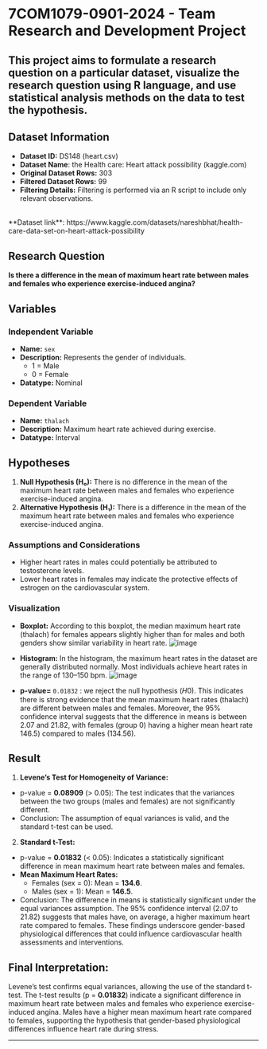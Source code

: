# 7COM1079-0901-2024 - Team Research and Development Project
## This project aims to formulate a research question on a particular dataset, visualize the research question using R language, and use statistical analysis methods on the data to test the hypothesis.


## Dataset Information

- **Dataset ID:** DS148 (heart.csv)
- **Dataset Name**: the Health care: Heart attack possibility (kaggle.com)
- **Original Dataset Rows:** 303
- **Filtered Dataset Rows:** 99
- **Filtering Details:** Filtering is performed via an R script to include only relevant observations.

<br />
**Dataset link**: https://www.kaggle.com/datasets/nareshbhat/health-care-data-set-on-heart-attack-possibility 
<br />

## Research Question

**Is there a difference in the mean of maximum heart rate between males and females who experience exercise-induced angina?**

## Variables

### Independent Variable
- **Name:** `sex`
- **Description:** Represents the gender of individuals.
  - 1 = Male
  - 0 = Female
- **Datatype:** Nominal

### Dependent Variable
- **Name:** `thalach`
- **Description:** Maximum heart rate achieved during exercise.
- **Datatype:** Interval

## Hypotheses

1. **Null Hypothesis (H₀):** There is no difference in the mean of the maximum heart rate between males and females who experience exercise-induced angina.
2. **Alternative Hypothesis (H₁):** There is a difference in the mean of the maximum heart rate between males and females who experience exercise-induced angina.

### Assumptions and Considerations
- Higher heart rates in males could potentially be attributed to testosterone levels.
- Lower heart rates in females may indicate the protective effects of estrogen on the cardiovascular system.

### Visualization
- **Boxplot:** According to this boxplot, the median maximum heart rate (thalach) for females appears slightly higher than for males and both genders show similar variability in heart rate.
![image](https://github.com/user-attachments/assets/bc67303d-a160-4e09-9dc8-dcb515937256)

- **Histogram:** In the histogram, the maximum heart rates in the dataset are generally distributed normally. Most individuals achieve heart rates in the range of 130–150 bpm.
 ![image](https://github.com/user-attachments/assets/a9e51600-1215-4840-9ccd-90944b9f310e)

- **p-value=** `0.01832` : we reject the null hypothesis (𝐻0). This indicates there is strong evidence that the mean maximum heart rates (thalach) are different between males and females. Moreover, the 95% confidence interval suggests that the difference in means is between 2.07 and 21.82, with females (group 0) having a higher mean heart rate 146.5) compared to males (134.56).

## Result

1. **Levene’s Test for Homogeneity of Variance:**
- p-value =  **0.08909** (> 0.05): The test indicates that the variances between the two groups (males and females) are not significantly different.
- Conclusion: The assumption of equal variances is valid, and the standard t-test can be used.
 
2. **Standard t-Test:**
- p-value = **0.01832** (< 0.05): Indicates a statistically significant difference in mean maximum heart rate between males and females.
- **Mean Maximum Heart Rates:**
  - Females (sex = 0): Mean = **134.6**.
  - Males (sex = 1): Mean = **146.5**.
- Conclusion: The difference in means is statistically significant under the equal variances assumption. The 95% confidence interval (2.07 to 21.82) suggests that males have, on average, a higher maximum heart rate compared to females. These findings underscore gender-based physiological differences that could influence cardiovascular health assessments and interventions.

## Final Interpretation:

Levene’s test confirms equal variances, allowing the use of the standard t-test. The t-test results (p = **0.01832**) indicate a significant difference in maximum heart rate between males and females who experience exercise-induced angina. Males have a higher mean maximum heart rate compared to females, supporting the hypothesis that gender-based physiological differences influence heart rate during stress.


---
